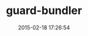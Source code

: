 ---
layout: post
title:  "guard-bundler"
repo:   "guard/guard-bundler"
date:   2015-02-18 17:26:54
gemurl: https://rubygems.org/gems/guard-bundler
---